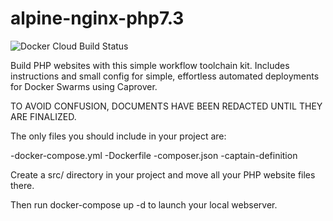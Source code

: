 # alpine-nginx-php7.3

![Docker Cloud Build Status](https://img.shields.io/docker/cloud/build/nickmaietta/alpine-nginx-php73)

Build PHP websites with this simple workflow toolchain kit. Includes instructions and small config for simple, effortless automated deployments for Docker Swarms using Caprover.

TO AVOID CONFUSION, DOCUMENTS HAVE BEEN REDACTED UNTIL THEY ARE FINALIZED.

The only files you should include in your project are:

-docker-compose.yml
-Dockerfile
-composer.json
-captain-definition

Create a src/ directory in your project and move all your PHP website files there.

Then run docker-compose up -d to launch your local webserver.